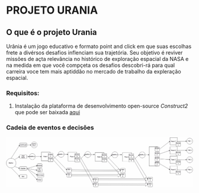 # PROJETO URANIA

## O que é o projeto Urania

Urânia é um jogo educativo e formato point and click em que suas escolhas frete a divérsos desafios inflenciam sua trajetória.
Seu objetivo é reviver missões de açta relevância no histórico de exploração espacial da NASA e na medida em que você compçeta os desafios descobri-rá para qual carreira voce tem mais aptiddão no mercado de trabalho da expleração espacial.


### Requisitos:

1. Instalação da plataforma de desenvolvimento open-source *Construct2* que pode ser baixada [aqui](https://www.scirra.com/construct2/releases/r265/download)


### Cadeia de eventos e decisões

![alt text](https://github.com/v13aer14ls/singularity2018/blob/master/394f69c2-ad0e-483a-b060-6a47284cedf3.jpeg "Fluxograma")
